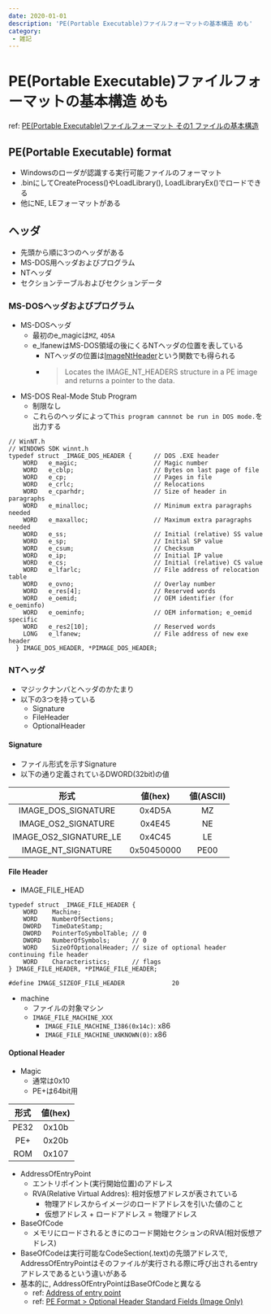 ```yaml
---
date: 2020-01-01
description: 'PE(Portable Executable)ファイルフォーマットの基本構造 めも'
category:
 - 雑記
---
```


# PE(Portable Executable)ファイルフォーマットの基本構造 めも
ref: [PE(Portable Executable)ファイルフォーマット その1 ファイルの基本構造](http://hp.vector.co.jp/authors/VA050396/tech_06.html)

## PE(Portable Executable) format
   - Windowsのローダが認識する実行可能ファイルのフォーマット
   - .binにしてCreateProcess()やLoadLibrary(), LoadLibraryEx()でロードできる
   - 他にNE, LEフォーマットがある
 


## ヘッダ
 -  先頭から順に3つのヘッダがある
   - MS-DOS用ヘッダおよびプログラム
   - NTヘッダ
   - セクションテーブルおよびセクションデータ

### MS-DOSヘッダおよびプログラム
   - MS-DOSヘッダ
     - 最初のe_magicは`MZ`, `4D5A`
     - e_lfanewはMS-DOS領域の後にくるNTヘッダの位置を表している
       - NTヘッダの位置は[ImageNtHeader](https://docs.microsoft.com/en-us/windows/win32/api/dbghelp/nf-dbghelp-imagentheader?redirectedfrom=MSDN)という関数でも得られる
       - > Locates the IMAGE_NT_HEADERS structure in a PE image and returns a pointer to the data.
   - MS-DOS Real-Mode Stub Program
     - 制限なし
     - これらのヘッダによって`This program cannnot be run in DOS mode.`を出力する
 
```
// WinNT.h
// WINDOWS SDK winnt.h
typedef struct _IMAGE_DOS_HEADER {      // DOS .EXE header
    WORD   e_magic;                     // Magic number
    WORD   e_cblp;                      // Bytes on last page of file
    WORD   e_cp;                        // Pages in file
    WORD   e_crlc;                      // Relocations
    WORD   e_cparhdr;                   // Size of header in paragraphs
    WORD   e_minalloc;                  // Minimum extra paragraphs needed
    WORD   e_maxalloc;                  // Maximum extra paragraphs needed
    WORD   e_ss;                        // Initial (relative) SS value
    WORD   e_sp;                        // Initial SP value
    WORD   e_csum;                      // Checksum
    WORD   e_ip;                        // Initial IP value
    WORD   e_cs;                        // Initial (relative) CS value
    WORD   e_lfarlc;                    // File address of relocation table
    WORD   e_ovno;                      // Overlay number
    WORD   e_res[4];                    // Reserved words
    WORD   e_oemid;                     // OEM identifier (for e_oeminfo)
    WORD   e_oeminfo;                   // OEM information; e_oemid specific
    WORD   e_res2[10];                  // Reserved words
    LONG   e_lfanew;                    // File address of new exe header
  } IMAGE_DOS_HEADER, *PIMAGE_DOS_HEADER;
```

### NTヘッダ
   - マジックナンバとヘッダのかたまり
   - 以下の3つを持っている
     - Signature
     - FileHeader
     - OptionalHeader
     

#### Signature
   - ファイル形式を示すSignature
   - 以下の通り定義されているDWORD(32bit)の値
 
|形式|値(hex)|値(ASCII)|
|:-:|:-:|:-:|
|IMAGE_DOS_SIGNATURE|0x4D5A|MZ|
|IMAGE_OS2_SIGNATURE|0x4E45|NE|
|IMAGE_OS2_SIGNATURE\_LE|0x4C45|LE|
|IMAGE\_NT\_SIGNATURE|0x50450000|PE00|

#### File Header
   - IMAGE_FILE_HEAD

```
typedef struct _IMAGE_FILE_HEADER {
    WORD    Machine;
    WORD    NumberOfSections;
    DWORD   TimeDateStamp;
    DWORD   PointerToSymbolTable; // 0
    DWORD   NumberOfSymbols;      // 0
    WORD    SizeOfOptionalHeader; // size of optional header continuing file header
    WORD    Characteristics;      // flags
} IMAGE_FILE_HEADER, *PIMAGE_FILE_HEADER;

#define IMAGE_SIZEOF_FILE_HEADER             20
```

 - machine
   - ファイルの対象マシン
   - `IMAGE_FILE_MACHINE_XXX`
     - `IMAGE_FILE_MACHINE_I386(0x14c)`: x86
     - `IMAGE_FILE_MACHINE_UNKNOWN(0)`: x86
 
#### Optional Header
   - Magic
     - 通常は0x10
     - PE+は64bit用

|形式|値(hex)|
|:-:|:-:|
|PE32|0x10b|
|PE+|0x20b|
|ROM|0x107|

   - AddressOfEntryPoint
     - エントリポイント(実行開始位置)のアドレス
     - RVA(Relative Virtual Addres): 相対仮想アドレスが表されている
       - 物理アドレスからイメージのロードアドレスを引いた値のこと
       - 仮想アドレス + ロードアドレス = 物理アドレス
   - BaseOfCode
     - メモリにロードされるときにのコード開始セクションのRVA(相対仮想アドレス)   
   - BaseOfCodeは実行可能なCodeSection(.text)の先頭アドレスで, AddressOfEntryPointはそのファイルが実行される際に呼び出されるentryアドレスであるという違いがある
   - 基本的に, AddressOfEntryPointはBaseOfCodeと異なる
     - ref: [Address of entry point](https://stackoverflow.com/questions/9613867/address-of-entry-point)
     - ref: [PE Format > Optional Header Standard Fields (Image Only)](https://docs.microsoft.com/ja-jp/windows/win32/debug/pe-format#optional-header-standard-fields-image-only)

